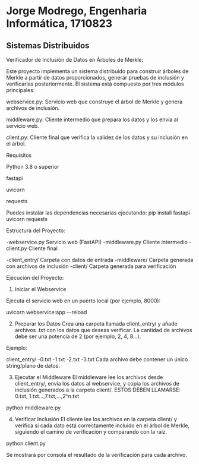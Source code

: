 # Jorge Modrego, Engenharia Informática, 1710823
## Sistemas Distribuidos 

Verificador de Inclusión de Datos en Árboles de Merkle:

Este proyecto implementa un sistema distribuido para construir árboles de Merkle a partir de datos proporcionados, generar pruebas de inclusión y verificarlas posteriormente. El sistema está compuesto por tres módulos principales:

webservice.py: Servicio web que construye el árbol de Merkle y genera archivos de inclusión.

middleware.py: Cliente intermedio que prepara los datos y los envía al servicio web.

client.py: Cliente final que verifica la validez de los datos y su inclusión en el árbol.




Requisitos

Python 3.8 o superior

fastapi

uvicorn

requests

Puedes instalar las dependencias necesarias ejecutando:
pip install fastapi uvicorn requests






Estructura del Proyecto:

-webservice.py        Servicio web (FastAPI)
-middleware.py        Cliente intermedio
-client.py            Cliente final

-client_entry/        Carpeta con datos de entrada
-middleware/          Carpeta generada con archivos de inclusión
-client/              Carpeta generada para verificación





Ejecución del Proyecto:



1. Iniciar el Webservice

Ejecuta el servicio web en un puerto local (por ejemplo, 8000):

uvicorn webservice:app --reload


2. Preparar los Datos
Crea una carpeta llamada client_entry/ y añade archivos .txt con los datos que deseas verificar. La cantidad de archivos debe ser una potencia de 2 (por ejemplo, 2, 4, 8...).

Ejemplo:

client_entry/
-0.txt
-1.txt
-2.txt
-3.txt
Cada archivo debe contener un único string/plano de datos.



3. Ejecutar el Middleware
El middleware lee los archivos desde client_entry/, envía los datos al webservice, y copia los archivos de inclusión generados a la carpeta client/.
ESTOS DEBEN LLAMARSE: 0.txt, 1.txt...,7.txt,...,2^n.txt

python middleware.py




4. Verificar Inclusión
El cliente lee los archivos en la carpeta client/ y verifica si cada dato está correctamente incluido en el árbol de Merkle, siguiendo el camino de verificación y comparando con la raíz.

python client.py

Se mostrará por consola el resultado de la verificación para cada archivo.

